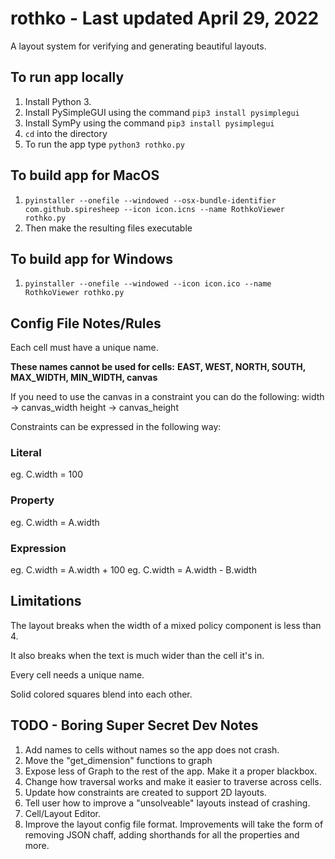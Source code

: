 # rothko - Last updated April 29, 2022

A layout system for verifying and generating beautiful layouts.

## To run app locally
1. Install Python 3.
2. Install PySimpleGUI using the command `pip3 install pysimplegui`
3. Install SymPy using the command `pip3 install pysimplegui`
4. `cd` into the directory
5. To run the app type `python3 rothko.py`

## To build app for MacOS
1. `pyinstaller --onefile --windowed --osx-bundle-identifier com.github.spiresheep --icon icon.icns --name RothkoViewer rothko.py`
2. Then make the resulting files executable

## To build app for Windows
1. `pyinstaller --onefile --windowed --icon icon.ico --name RothkoViewer rothko.py`

## Config File Notes/Rules

Each cell must have a unique name.

**These names cannot be used for cells:**
  **EAST, WEST, NORTH, SOUTH, MAX_WIDTH, MIN_WIDTH, canvas**

If you need to use the canvas in a constraint you can do the following:
width -> canvas_width
height -> canvas_height

Constraints can be expressed in the following way:
### Literal
eg. C.width = 100
### Property
eg. C.width = A.width
### Expression
eg. C.width = A.width + 100
eg. C.width = A.width - B.width

## Limitations
The layout breaks when the width of a mixed policy component is less than 4.

It also breaks when the text is much wider than the cell it's in.

Every cell needs a unique name.

Solid colored squares blend into each other.

## TODO - Boring Super Secret Dev Notes
1. Add names to cells without names so the app does not crash.
1. Move the "get_dimension" functions to graph
1. Expose less of Graph to the rest of the app. Make it a proper blackbox.
1. Change how traversal works and make it easier to traverse across cells.
1. Update how constraints are created to support 2D layouts.
1. Tell user how to improve a "unsolveable" layouts instead of crashing.
1. Cell/Layout Editor.
2. Improve the layout config file format. Improvements will take the form of
removing JSON chaff, adding shorthands for all the properties and more.
